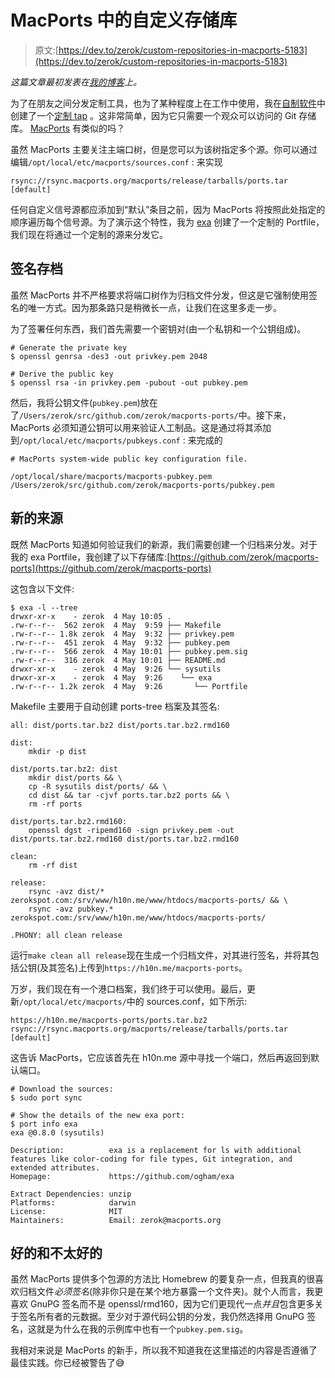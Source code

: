 # MacPorts 中的自定义存储库

> 原文:[https://dev.to/zerok/custom-repositories-in-macports-5183](https://dev.to/zerok/custom-repositories-in-macports-5183)

*这篇文章最初发表在[我的博客](https://zerokspot.com/weblog/2019/05/04/custom-repositories-in-macports/)上。*

为了在朋友之间分发定制工具，也为了某种程度上在工作中使用，我在[自制软件](https://brew.sh)中创建了一个[定制 tap](https://docs.brew.sh/Taps) 。这非常简单，因为它只需要一个观众可以访问的 Git 存储库。 [MacPorts](https://www.macports.org) 有类似的吗？

虽然 MacPorts 主要关注主端口树，但是您可以为该树指定多个源。你可以通过编辑`/opt/local/etc/macports/sources.conf` :
来实现

```
rsync://rsync.macports.org/macports/release/tarballs/ports.tar [default] 
```

任何自定义信号源都应添加到“默认”条目之前，因为 MacPorts 将按照此处指定的顺序遍历每个信号源。为了演示这个特性，我为 [exa](https://the.exa.website/) 创建了一个定制的 Portfile，我们现在将通过一个定制的源来分发它。

## [](#signed-archives)签名存档

虽然 MacPorts 并不严格要求将端口树作为归档文件分发，但这是它强制使用签名的唯一方式。因为那条路只是稍微长一点，让我们在这里多走一步。

为了签署任何东西，我们首先需要一个密钥对(由一个私钥和一个公钥组成)。

```
# Generate the private key
$ openssl genrsa -des3 -out privkey.pem 2048

# Derive the public key
$ openssl rsa -in privkey.pem -pubout -out pubkey.pem 
```

然后，我将公钥文件(`pubkey.pem`)放在了`/Users/zerok/src/github.com/zerok/macports-ports/`中。接下来，MacPorts 必须知道公钥可以用来验证人工制品。这是通过将其添加到`/opt/local/etc/macports/pubkeys.conf` :
来完成的

```
# MacPorts system-wide public key configuration file.

/opt/local/share/macports/macports-pubkey.pem
/Users/zerok/src/github.com/zerok/macports-ports/pubkey.pem 
```

## [](#a-new-source)新的来源

既然 MacPorts 知道如何验证我们的新源，我们需要创建一个归档来分发。对于我的 exa Portfile，我创建了以下存储库:[https://github.com/zerok/macports-ports](https://github.com/zerok/macports-ports)

这包含以下文件:

```
$ exa -l --tree
drwxr-xr-x    - zerok  4 May 10:05 .
.rw-r--r--  562 zerok  4 May  9:59 ├── Makefile
.rw-r--r-- 1.8k zerok  4 May  9:32 ├── privkey.pem
.rw-r--r--  451 zerok  4 May  9:32 ├── pubkey.pem
.rw-r--r--  566 zerok  4 May 10:01 ├── pubkey.pem.sig
.rw-r--r--  316 zerok  4 May 10:01 ├── README.md
drwxr-xr-x    - zerok  4 May  9:26 └── sysutils
drwxr-xr-x    - zerok  4 May  9:26    └── exa
.rw-r--r-- 1.2k zerok  4 May  9:26       └── Portfile 
```

Makefile 主要用于自动创建 ports-tree 档案及其签名:

```
all: dist/ports.tar.bz2 dist/ports.tar.bz2.rmd160

dist:
    mkdir -p dist

dist/ports.tar.bz2: dist
    mkdir dist/ports && \
    cp -R sysutils dist/ports/ && \
    cd dist && tar -cjvf ports.tar.bz2 ports && \
    rm -rf ports

dist/ports.tar.bz2.rmd160:
    openssl dgst -ripemd160 -sign privkey.pem -out dist/ports.tar.bz2.rmd160 dist/ports.tar.bz2.rmd160

clean:
    rm -rf dist

release:
    rsync -avz dist/* zerokspot.com:/srv/www/h10n.me/www/htdocs/macports-ports/ && \
    rsync -avz pubkey.* zerokspot.com:/srv/www/h10n.me/www/htdocs/macports-ports/

.PHONY: all clean release 
```

运行`make clean all release`现在生成一个归档文件，对其进行签名，并将其包括公钥(及其签名)上传到`https://h10n.me/macports-ports`。

万岁，我们现在有一个港口档案，我们终于可以使用。最后，更新`/opt/local/etc/macports/`中的 sources.conf，如下所示:

```
https://h10n.me/macports-ports/ports.tar.bz2
rsync://rsync.macports.org/macports/release/tarballs/ports.tar [default] 
```

这告诉 MacPorts，它应该首先在 h10n.me 源中寻找一个端口，然后再返回到默认端口。

```
# Download the sources:
$ sudo port sync

# Show the details of the new exa port:
$ port info exa
exa @0.8.0 (sysutils)

Description:          exa is a replacement for ls with additional features like color-coding for file types, Git integration, and extended attributes.
Homepage:             https://github.com/ogham/exa

Extract Dependencies: unzip
Platforms:            darwin
License:              MIT
Maintainers:          Email: zerok@macports.org 
```

## [](#the-good-and-the-not-so-good)好的和不太好的

虽然 MacPorts 提供多个包源的方法比 Homebrew 的要复杂一点，但我真的很喜欢归档文件*必须签名*(除非你只是在某个地方暴露一个文件夹)。就个人而言，我更喜欢 GnuPG 签名而不是 openssl/rmd160，因为它们更现代一点*并且*包含更多关于签名所有者的元数据。至少对于源代码公钥的分发，我仍然选择用 GnuPG 签名，这就是为什么在我的示例库中也有一个`pubkey.pem.sig`。

我相对来说是 MacPorts 的新手，所以我不知道我在这里描述的内容是否遵循了最佳实践。你已经被警告了😅